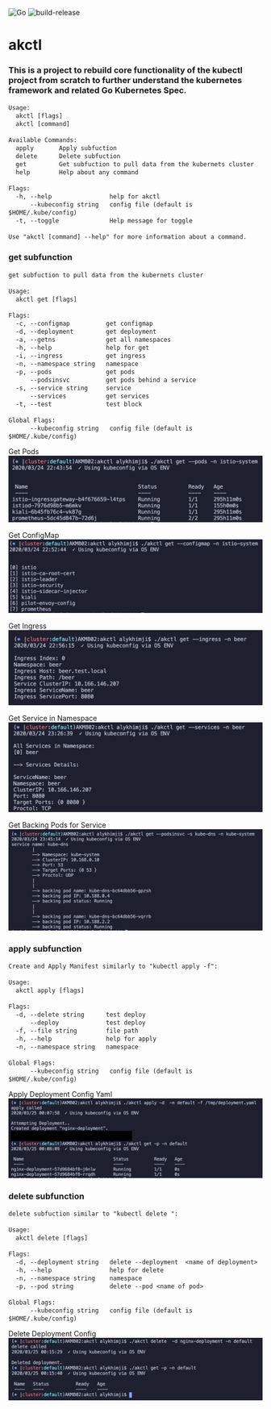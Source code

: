 
![Go](https://github.com/alyarctiq/akctl/workflows/Go/badge.svg)
![build-release](https://github.com/alyarctiq/akctl/workflows/build-release/badge.svg)

# akctl

### This is a project to rebuild core functionality of the kubectl project from scratch to further understand the kubernetes framework and related Go Kubernetes Spec.
```
Usage:
  akctl [flags]
  akctl [command]

Available Commands:
  apply       Apply subfuction
  delete      Delete subfuction
  get         Get subfuction to pull data from the kubernets cluster
  help        Help about any command

Flags:
  -h, --help                help for akctl
      --kubeconfig string   config file (default is $HOME/.kube/config)
  -t, --toggle              Help message for toggle

Use "akctl [command] --help" for more information about a command.
```

### get subfunction
```
get subfuction to pull data from the kubernets cluster

Usage:
  akctl get [flags]

Flags:
  -c, --configmap          get configmap
  -d, --deployment         get deployment
  -a, --getns              get all namespaces
  -h, --help               help for get
  -i, --ingress            get ingress
  -n, --namespace string   namespace
  -p, --pods               get pods
      --podsinsvc          get pods behind a service
  -s, --service string     service
      --services           get services
  -t, --test               test block

Global Flags:
      --kubeconfig string   config file (default is $HOME/.kube/config)
```
Get Pods
![Get Pods](/screencap/getpods.png)

Get ConfigMap
![Get  ConfigMap](/screencap/getmc.png)

Get Ingress
![Get Ingress](/screencap/getIngress.png)

Get Service in Namespace
![Get Svc](/screencap/getsvc.png)

Get Backing Pods for Service
![Get Pods in Svc](/screencap/getpodsinsvc.png)

### apply subfunction
```
Create and Apply Manifest similarly to "kubectl apply -f":

Usage:
  akctl apply [flags]

Flags:
  -d, --delete string      test deploy
      --deploy             test deploy
  -f, --file string        file path
  -h, --help               help for apply
  -n, --namespace string   namespace

Global Flags:
      --kubeconfig string   config file (default is $HOME/.kube/config)
```
Apply Deployment Config Yaml
![deply](/screencap/deploy.png)

### delete subfunction
```
delete subfuction similar to "kubectl delete ":

Usage:
  akctl delete [flags]

Flags:
  -d, --deployment string   delete --deployment  <name of deployment>
  -h, --help                help for delete
  -n, --namespace string    namespace
  -p, --pod string          delete --pod <name of pod>

Global Flags:
      --kubeconfig string   config file (default is $HOME/.kube/config)
```
Delete Deployment Config 
![deply](/screencap/delete.png)

